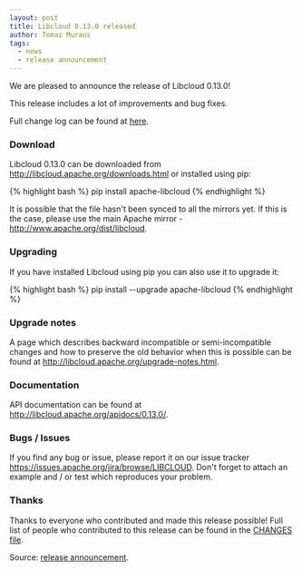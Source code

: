 ```yaml
---
layout: post
title: Libcloud 0.13.0 released
author: Tomaz Muraus
tags:
  - news
  - release announcement
---
```


We are pleased to announce the release of Libcloud 0.13.0!

This release includes a lot of improvements and bug fixes.

Full change log can be found at [here][2].

### Download

Libcloud 0.13.0 can be downloaded from
http://libcloud.apache.org/downloads.html
or installed using pip:

{% highlight bash %}
pip install apache-libcloud
{% endhighlight %}

It is possible that the file hasn't been synced to all the mirrors yet. If
this
is the case, please use the main Apache mirror -
http://www.apache.org/dist/libcloud.

### Upgrading

If you have installed Libcloud using pip you can also use it to upgrade it:

{% highlight bash %}
pip install --upgrade apache-libcloud
{% endhighlight %}

### Upgrade notes

A page which describes backward incompatible or semi-incompatible
changes and how to preserve the old behavior when this is possible
can be found at http://libcloud.apache.org/upgrade-notes.html.

### Documentation

API documentation can be found at http://libcloud.apache.org/apidocs/0.13.0/.

### Bugs / Issues

If you find any bug or issue, please report it on our issue tracker
<https://issues.apache.org/jira/browse/LIBCLOUD>.
Don't forget to attach an example and / or test which reproduces your
problem.

### Thanks

Thanks to everyone who contributed and made this release possible! Full
list of
people who contributed to this release can be found in the [CHANGES file][2].

Source: [release announcement][1].

[1]: https://mail-archives.apache.org/mod_mbox/libcloud-dev/201307.mbox/%3CCAJMHEmJBU_aMREM0f0LD-nHZt6pWTt9WabfdxDPtDSy%2B1w7K8g%40mail.gmail.com%3E
[2]: https://git-wip-us.apache.org/repos/asf?p=libcloud.git;a=blob;f=CHANGES;h=640bd2f4db8bc11674fc8c1829922d0c79b733cd;hb=9c0d11a4cf7e588ad87c7e57311bbb1d955cc2a7
